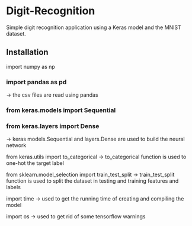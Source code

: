 # Digit-Recognition
Simple digit recognition application using a Keras model and the MNIST dataset.

## Installation
 import numpy as np
 
### import pandas as pd
-> the csv files are read using pandas

### from keras.models import Sequential 
### from keras.layers import Dense
-> keras models.Sequential and layers.Dense are used to build the neural network

from keras.utils import to_categorical
-> to_categorical function is used to one-hot the target label

from sklearn.model_selection import train_test_split
-> train_test_split function is used to split the dataset in testing and training features and labels
  
import time
-> used to get the running time of creating and compiling the model
  
import os
-> used to get rid of some tensorflow warnings
